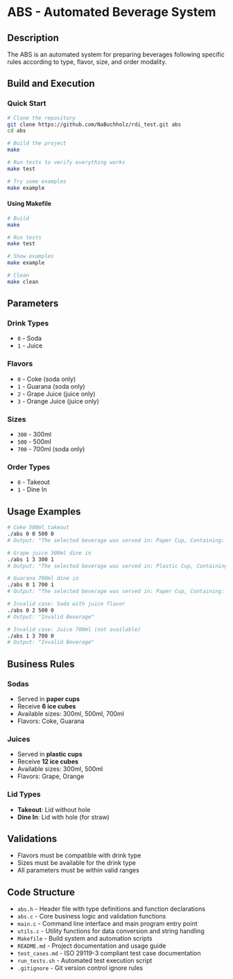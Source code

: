 # ABS - Automated Beverage System

## Description
The ABS is an automated system for preparing beverages following specific rules according to type, flavor, size, and order modality.

## Build and Execution

### Quick Start

```bash
# Clone the repository
git clone https://github.com/NaBuchholz/rdi_test.git abs
cd abs

# Build the project
make

# Run tests to verify everything works
make test

# Try some examples
make example
```

#### Using Makefile 
```bash
# Build
make

# Run tests
make test

# Show examples
make example

# Clean
make clean
```

## Parameters

### Drink Types
- `0` - Soda
- `1` - Juice

### Flavors
- `0` - Coke (soda only)
- `1` - Guarana (soda only)  
- `2` - Grape Juice (juice only)
- `3` - Orange Juice (juice only)

### Sizes
- `300` - 300ml
- `500` - 500ml
- `700` - 700ml (soda only)

### Order Types
- `0` - Takeout
- `1` - Dine In

## Usage Examples

```bash
# Coke 500ml takeout
./abs 0 0 500 0
# Output: "The selected beverage was served in: Paper Cup, Containing: 6 ice cubes, with 500ml, and Lid without Hole"

# Grape juice 300ml dine in
./abs 1 3 300 1
# Output: "The selected beverage was served in: Plastic Cup, Containing: 12 ice cubes, with 300ml, and Lid with Hole"

# Guarana 700ml dine in
./abs 0 1 700 1
# Output: "The selected beverage was served in: Paper Cup, Containing: 6 ice cubes, with 700ml, and Lid with Hole"

# Invalid case: Soda with juice flavor
./abs 0 2 500 0
# Output: "Invalid Beverage"

# Invalid case: Juice 700ml (not available)
./abs 1 3 700 0
# Output: "Invalid Beverage"
```

## Business Rules

### Sodas
- Served in **paper cups**
- Receive **6 ice cubes**
- Available sizes: 300ml, 500ml, 700ml
- Flavors: Coke, Guarana

### Juices
- Served in **plastic cups**
- Receive **12 ice cubes**
- Available sizes: 300ml, 500ml
- Flavors: Grape, Orange

### Lid Types
- **Takeout**: Lid without hole
- **Dine In**: Lid with hole (for straw)

## Validations
- Flavors must be compatible with drink type
- Sizes must be available for the drink type
- All parameters must be within valid ranges

## Code Structure
- `abs.h` - Header file with type definitions and function declarations
- `abs.c` - Core business logic and validation functions
- `main.c` - Command line interface and main program entry point
- `utils.c` - Utility functions for data conversion and string handling
- `Makefile` - Build system and automation scripts
- `README.md` - Project documentation and usage guide
- `test_cases.md` - ISO 29119-3 compliant test case documentation
- `run_tests.sh` - Automated test execution script
- `.gitignore` - Git version control ignore rules
